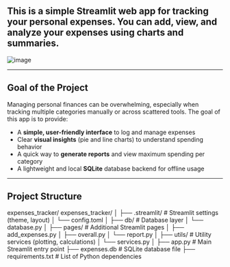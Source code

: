 
## This is a simple Streamlit web app for tracking your personal expenses. You can add, view, and analyze your expenses using charts and summaries.
![image](https://github.com/user-attachments/assets/858e17e6-51c3-4e64-9938-f68dd611d2be)

---

## Goal of the Project

Managing personal finances can be overwhelming, especially when tracking multiple categories manually or across scattered tools. The goal of this app is to provide:

- A **simple, user-friendly interface** to log and manage expenses
- Clear **visual insights** (pie and line charts) to understand spending behavior
-  A quick way to **generate reports** and view maximum spending per category
-  A lightweight and local **SQLite** database backend for offline usage

---

##  Project Structure
expenses_tracker/
expenses_tracker/
│
├── .streamlit/              # Streamlit settings (theme, layout)
│   └── config.toml
│
├── db/                      # Database layer
│   └── database.py
│
├── pages/                   # Additional Streamlit pages
│   ├── add_expenses.py
│   ├── overall.py
│   └── report.py
│
├── utils/                   # Utility services (plotting, calculations)
│   └── services.py
│
├── app.py                   # Main Streamlit entry point
├── expenses.db              # SQLite database file
├── requirements.txt         # List of Python dependencies


